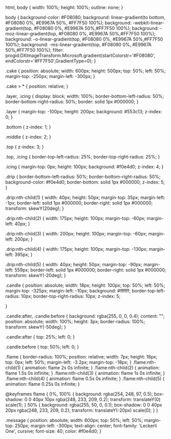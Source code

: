 html,
body {
	width: 100%;
	height: 100%;
	outline: none;
}

body {
	background-color: #F08080;
	background: linear-gradient(to bottom, #F08080 0%, #E9967A 50%, #FF7F50 100%);
	background: -webkit-linear-gradient(top, #F08080 0%, #E9967A 50%,#FF7F50 100%);
	background: -moz-linear-gradient(top, #F08080 0%, #E9967A 50%,#FF7F50 100%);
	background: -o-linear-gradient(top, #F08080 0%, #E9967A 50%,#FF7F50 100%);
	background: -ms-linear-gradient(top, #F08080 0%, #E9967A 50%,#FF7F50 100%);
	filter: progid:DXImageTransform.Microsoft.gradient(startColorstr='#F08080', endColorstr='#FF7F50',GradientType=0);
}

.cake {
	position: absolute;
	width: 600px;
	height: 500px;
	top: 50%;
	left: 50%;
	margin-top: -250px;
	margin-left: -300px;
}

.cake > * {
	position: relative;
}

.layer, 
.icing {
	display: block;
	width: 100%;
	border-bottom-left-radius: 50%;
	border-bottom-right-radius: 50%;
	border: solid 1px #000000;
}

.layer {
	margin-top: -100px;
	height: 200px;
	background: #553c13;
	z-index: 0;
}

.bottom {
	z-index: 1;
}

.middle {
	 z-index: 2;
}

.top {
	 z-index: 3;
}

.top,
.icing {
	border-top-left-radius: 25%;
	border-top-right-radius: 25%;
}

.icing {
	margin-top: 0px;
	height: 100px;
	background: #f0e4d0;
	z-index: 4;
}

.drip {
	border-bottom-left-radius: 50%;
	border-bottom-right-radius: 50%;
	background-color: #f0e4d0;
	border-bottom: solid 1px #000000;
	z-index: 5;
}

.drip:nth-child(1) {
	width: 40px;
	height: 50px;
	margin-top: 35px;
	margin-left: -1px;
	border-left: solid 1px #000000;
	border-right: solid 1px #000000;
	transform: skewY(20deg);
}

.drip:nth-child(2) {
	width: 175px;
	height: 100px;
	margin-top: -60px;
	margin-left: 40px;
}

.drip:nth-child(3) {
	width: 200px;
	height: 100px;
	margin-top: -60px;
	margin-left: 200px;
}

.drip:nth-child(4) {
	width: 175px;
	height: 100px;
	margin-top: -130px;
	margin-left: 395px;
}

.drip:nth-child(5) {
	width: 40px;
	height: 50px;
	margin-top: -90px;
	margin-left: 559px;
	border-left: solid 1px #000000;
	border-right: solid 1px #000000;
	transform: skewY(-20deg);
}

.candle {
	position: absolute;
	width: 18px;
	height: 100px;
	top: 50%;
	left: 50%;
	margin-top: -325px;
	margin-left: -10px;
	background: #ffffff;
	border-top-left-radius: 10px;
	border-top-right-radius: 10px;
	z-index: 5;
	
}

.candle:after,
.candle:before {
	background: rgba(255, 0, 0, 0.4);
	content: "";
	position: absolute;
	width: 100%;
	height: 3px;
	border-radius: 100%;
	transform: skewY(-50deg);
}

.candle:after {
	top: 25%;
	left: 0;
}

.candle:before {
	top: 50%;
	left: 0;
}

.flame {
	border-radius: 100%;
	position: relative;
	width: 7px;
	height: 18px;
	top: 0px;
	left: 50%;
	margin-left: -3.2px;
	margin-top: -18px;
}
.flame:nth-child(1) {
	animation: flame 2s 0s infinite;
}
.flame:nth-child(2) {
	animation: flame 1.5s 0s infinite;
}
.flame:nth-child(3) {
	animation: flame 1s 0s infinite;
}
.flame:nth-child(4) {
	animation: flame 0.5s 0s infinite;
}
.flame:nth-child(5) {
	animation: flame 0.25s 0s infinite;
}

@keyframes flame {
	0%, 100% {
		background: rgba(254, 248, 97, 0.5);
		box-shadow: 0 0 40px 10px rgba(248, 233, 209, 0.2);
		transform: translateY(0) scale(1);
	}
	50% {
		background: rgba(255, 50, 0, 0.1);
		box-shadow: 0 0 40px 20px rgba(248, 233, 209, 0.2);
		transform: translateY(-20px) scale(0);
	}
}

.message {
	position: absolute;
	width: 600px;
	top: 50%;
	left: 50%;
	margin-top: 250px;
	margin-left: -300px;
	text-align: center;
	font-family: 'Leckerli One', cursive;
	font-size: 40;
	color: #f0e4d0;
}
